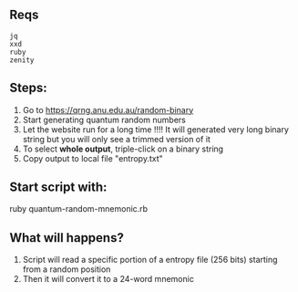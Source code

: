 ## Reqs

    jq
    xxd
    ruby
    zenity


## Steps:

1. Go to https://qrng.anu.edu.au/random-binary 
2. Start generating quantum random numbers 
3. Let the website run for a long time !!!! It will generated very long binary string but you will only see a trimmed version of it 
4. To select **whole output**, triple-click on a binary string
5. Copy output to local file "entropy.txt"


## Start script with:

ruby quantum-random-mnemonic.rb


## What will happens?

1. Script will read a specific portion of a entropy file (256 bits) starting from a random position
2. Then it will convert it to a 24-word mnemonic
